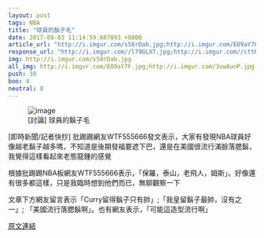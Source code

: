 ```yaml
---
layout: post
tags: NBA
title: "球員的鬍子毛"
date: 2017-08-03 11:14:59.687893 +0800
article_url: "http://i.imgur.com/s58rDab.jpg;http://i.imgur.com/EO9aY7F.jpg;http://i.imgur.com/3vwAunP.jpg;http://i.imgur.com/uVtMU7y.jpg;http://i.imgur.com/ZIAydRm.jpg;http://i.imgur.com/K7nYynp.jpg;http://i.imgur.com/sUfBiBP.jpg;http://i.imgur.com/LQXTs7N.jpg"
response_url: "http://i.imgur.com//l79GLXT.jpg;http://i.imgur.com//cttKoJN.jpg"
img: http://i.imgur.com/s58rDab.jpg
all_img: http://i.imgur.com/EO9aY7F.jpg;http://i.imgur.com/3vwAunP.jpg;http://i.imgur.com/uVtMU7y.jpg;http://i.imgur.com/ZIAydRm.jpg;http://i.imgur.com/K7nYynp.jpg;http://i.imgur.com/sUfBiBP.jpg;http://i.imgur.com/LQXTs7N.jpg;http://i.imgur.com//l79GLXT.jpg;http://i.imgur.com//cttKoJN.jpg
push: 38
boo: 4
neutral: 8
---
```


<figure>
<img src="http://i.imgur.com/s58rDab.jpg" alt="image">
<figcaption>
[討論] 球員的鬍子毛
</figcaption>
</figure>



[即時新聞/記者快抄] 批踢踢網友WTF555666發文表示，大家有發現NBA球員好像越老鬍子越多嗎，不知道是後期發福要遮下巴，還是在美國很流行滿臉落腮鬍，我覺得這樣看起來老態龍鍾的感覺

根據批踢踢NBA板網友WTF555666表示，「保羅，泰山，老飛人，姆斯」。好像還有很多都這樣，只是我臨時想到他們而已，無聊觀察一下

文章下方網友留言表示「Curry留得鬍子只有帥」;「我皇留鬍子最帥，沒有之一」; 「美國流行落腮鬍啊」。也有網友表示，「可能這造型流行啊」

<a href = "https://www.ptt.cc/bbs/NBA/M.1501658573.A.A7D.html">原文連結</a>

